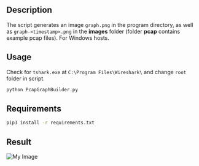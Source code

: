 ## Description

The script generates an image `graph.png` in the program directory, as well as `graph-<timestamp>.png` in the **images** folder (folder **pcap** contains example pcap files). For Windows hosts.

## Usage

Check for `tshark.exe` at `C:\Program Files\Wireshark\` and change `root` folder in script.
  
```bash
python PcapGraphBuilder.py
```

## Requirements

```bash
pip3 install -r requirements.txt
```

## Result

![My Image](my_git/PcapGraphBuilder/graph.png)